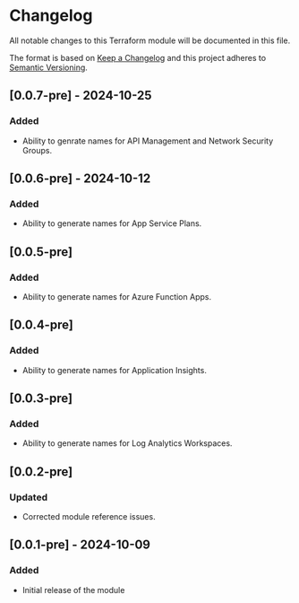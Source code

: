 # Changelog

All notable changes to this Terraform module will be documented in this file.

The format is based on [Keep a Changelog](https://keepachangelog.com/en/1.0.0/) and this project adheres to [Semantic Versioning](https://semver.org/spec/v2.0.0.html).

## [0.0.7-pre] - 2024-10-25

### Added
- Ability to genrate names for API Management and Network Security Groups.

## [0.0.6-pre] - 2024-10-12

### Added
- Ability to generate names for App Service Plans.

## [0.0.5-pre]

### Added
- Ability to generate names for Azure Function Apps.

## [0.0.4-pre]

### Added
- Ability to generate names for Application Insights.

## [0.0.3-pre]

### Added
- Ability to generate names for Log Analytics Workspaces.

## [0.0.2-pre]

### Updated
- Corrected module reference issues.

## [0.0.1-pre] - 2024-10-09

### Added

- Initial release of the module